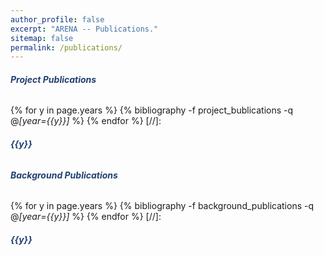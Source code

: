 ```yaml
---
author_profile: false
excerpt: "ARENA -- Publications."
sitemap: false
permalink: /publications/
---
```


<style>
.centeralign {
  text-align: center;
  color:#1F416F;
  font-weight: bold;
}
.centeralign2 {
  color:#1F416F;
  font-weight: bold;
}
</style>


<h6 class="centeralign2"> Project Publications</h6>

{% for y in page.years %}
  {% bibliography -f project_bublications -q @*[year={{y}}]* %}
{% endfor %}
[//]:  <h6 id="{{y}}" class="pubyear"><div class="centeralign2">{{y}}</div></h6>

<h6 class="centeralign2"> Background Publications</h6>

{% for y in page.years %}
  {% bibliography -f background_publications -q @*[year={{y}}]* %}
{% endfor %}
[//]:  <h6 id="{{y}}" class="pubyear"><div class="centeralign2">{{y}}</div></h6>